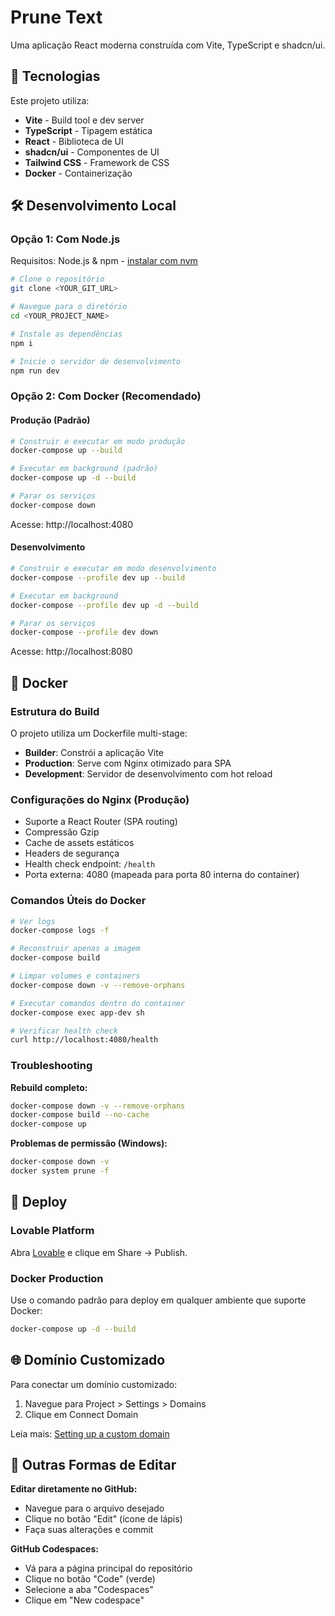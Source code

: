 # Prune Text

Uma aplicação React moderna construída com Vite, TypeScript e shadcn/ui.

## 🚀 Tecnologias

Este projeto utiliza:

- **Vite** - Build tool e dev server
- **TypeScript** - Tipagem estática
- **React** - Biblioteca de UI
- **shadcn/ui** - Componentes de UI
- **Tailwind CSS** - Framework de CSS
- **Docker** - Containerização

## 🛠️ Desenvolvimento Local

### Opção 1: Com Node.js

Requisitos: Node.js & npm - [instalar com nvm](https://github.com/nvm-sh/nvm#installing-and-updating)

```sh
# Clone o repositório
git clone <YOUR_GIT_URL>

# Navegue para o diretório
cd <YOUR_PROJECT_NAME>

# Instale as dependências
npm i

# Inicie o servidor de desenvolvimento
npm run dev
```

### Opção 2: Com Docker (Recomendado)

#### Produção (Padrão)
```bash
# Construir e executar em modo produção
docker-compose up --build

# Executar em background (padrão)
docker-compose up -d --build

# Parar os serviços
docker-compose down
```

Acesse: http://localhost:4080

#### Desenvolvimento
```bash
# Construir e executar em modo desenvolvimento
docker-compose --profile dev up --build

# Executar em background
docker-compose --profile dev up -d --build

# Parar os serviços
docker-compose --profile dev down
```

Acesse: http://localhost:8080

## 🐳 Docker

### Estrutura do Build

O projeto utiliza um Dockerfile multi-stage:

- **Builder**: Constrói a aplicação Vite
- **Production**: Serve com Nginx otimizado para SPA
- **Development**: Servidor de desenvolvimento com hot reload

### Configurações do Nginx (Produção)

- Suporte a React Router (SPA routing)
- Compressão Gzip
- Cache de assets estáticos
- Headers de segurança
- Health check endpoint: `/health`
- Porta externa: 4080 (mapeada para porta 80 interna do container)

### Comandos Úteis do Docker

```bash
# Ver logs
docker-compose logs -f

# Reconstruir apenas a imagem
docker-compose build

# Limpar volumes e containers
docker-compose down -v --remove-orphans

# Executar comandos dentro do container
docker-compose exec app-dev sh

# Verificar health check
curl http://localhost:4080/health
```

### Troubleshooting

**Rebuild completo:**
```bash
docker-compose down -v --remove-orphans
docker-compose build --no-cache
docker-compose up
```

**Problemas de permissão (Windows):**
```bash
docker-compose down -v
docker system prune -f
```

## 🚀 Deploy

### Lovable Platform

Abra [Lovable](https://lovable.dev/projects/0e2b0892-0f42-4537-a2ac-37f30a76db72) e clique em Share -> Publish.

### Docker Production

Use o comando padrão para deploy em qualquer ambiente que suporte Docker:

```bash
docker-compose up -d --build
```

## 🌐 Domínio Customizado

Para conectar um domínio customizado:

1. Navegue para Project > Settings > Domains
2. Clique em Connect Domain

Leia mais: [Setting up a custom domain](https://docs.lovable.dev/features/custom-domain#custom-domain)

## 📝 Outras Formas de Editar

**Editar diretamente no GitHub:**
- Navegue para o arquivo desejado
- Clique no botão "Edit" (ícone de lápis)
- Faça suas alterações e commit

**GitHub Codespaces:**
- Vá para a página principal do repositório
- Clique no botão "Code" (verde)
- Selecione a aba "Codespaces"
- Clique em "New codespace"



